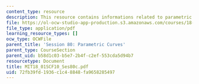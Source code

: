 ```yaml
---
content_type: resource
description: This resource contains informations related to parametric curves.
file: https://ol-ocw-studio-app-production.s3.amazonaws.com/courses/18-01sc-single-variable-calculus-fall-2010/72fb39fd1936c1c48848fa9658285497_MIT18_01SCF10_Ses80c.pdf
file_type: application/pdf
learning_resource_types: []
ocw_type: OCWFile
parent_title: 'Session 80: Parametric Curves'
parent_type: CourseSection
parent_uid: b58d1c03-b5e7-2b4f-c2ef-553cda5d94b7
resourcetype: Document
title: MIT18_01SCF10_Ses80c.pdf
uid: 72fb39fd-1936-c1c4-8848-fa9658285497
---
```

